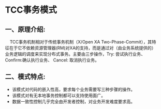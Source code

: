 # TCC事务模式

## 一、原理介绍:     
&nbsp;&nbsp;&nbsp;&nbsp;TCC事务机制相对于传统事务机制（X/Open XA Two-Phase-Commit），其特征在于它不依赖资源管理器(RM)对XA的支持，而是通过对（由业务系统提供的）业务逻辑的调度来实现分布式事务。主要由三步操作，Try: 尝试执行业务、  Confirm:确认执行业务、  Cancel: 取消执行业务。

## 二、模式特点:
* 该模式对代码的嵌入性高，要求每个业务需要写三种步骤的操作。
* 该模式对有无本地事务控制都可以支持使用面广。 
* 数据一致性控制几乎完全由开发者控制，对业务开发难度要求高。
